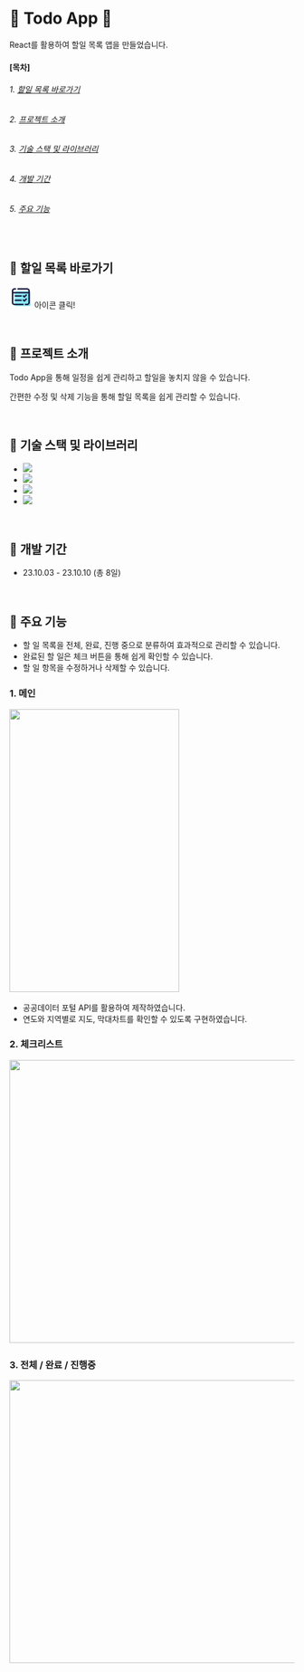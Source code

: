 # &#128153; Todo App &#128153;

React를 활용하여 할일 목록 앱을 만들었습니다.


#### [목차]
###### 1. [할일 목록 바로가기](#-할일-목록-바로가기)
###### 2. [프로젝트 소개](#-프로젝트-소개)
###### 3. [기술 스택 및 라이브러리](#-기술-스택-및-라이브러리)
###### 4. [개발 기간](#-개발-기간)
###### 5. [주요 기능](#-주요-기능)

<br>


## &#128311; 할일 목록 바로가기

[<img src="./public/todo_app_logo.png" width="40" height="40">](https://soyeon1221.github.io/Todo-App) 아이콘 클릭!

<br>


## &#128311; 프로젝트 소개

Todo App을 통해 일정을 쉽게 관리하고 할일을 놓치지 않을 수 있습니다. 

간편한 수정 및 삭제 기능을 통해 할일 목록을 쉽게 관리할 수 있습니다.

<br>


## &#128311; 기술 스택 및 라이브러리

- <img src="https://img.shields.io/badge/React-61DAFB?style=flat-square&logo=React&logoColor=white"/>
- <img src="https://img.shields.io/badge/JavaScript-ECD53F?style=flat-square&logo=JavaScript&logoColor=white"/>
- <img src="https://img.shields.io/badge/HTML5-F46D01?style=flat-square&logo=HTML5&logoColor=white"/>
- <img src="https://img.shields.io/badge/CSS3-2490D7?style=flat-square&logo=CSS3&logoColor=white"/>

<br>


## &#128311; 개발 기간

- 23.10.03 - 23.10.10 (총 8일)

<br>


## &#128311; 주요 기능

- 할 일 목록을 전체, 완료, 진행 중으로 분류하여 효과적으로 관리할 수 있습니다.
- 완료된 할 일은 체크 버튼을 통해 쉽게 확인할 수 있습니다.
- 할 일 항목을 수정하거나 삭제할 수 있습니다.

### 1. 메인
<img src="https://github.com/soyeon1221/Todo-App/assets/121142418/5c721e7e-690a-445d-8ddb-477a377638b8" width="300px" height="500px">

- 공공데이터 포털 API를 활용하여 제작하였습니다.
- 연도와 지역별로 지도, 막대차트를 확인할 수 있도록 구현하였습니다.


### 2. 체크리스트
<img src="https://github.com/soyeon1221/Todo-App/assets/121142418/dd188fce-f88f-4c75-a654-75f49c395a7b" width="600px" height="500px">


### 3. 전체 / 완료 / 진행중
<img src="https://github.com/soyeon1221/Todo-App/assets/121142418/e593cc74-a821-4056-9677-af6a70d7e64e" width="900px" height="500px">





